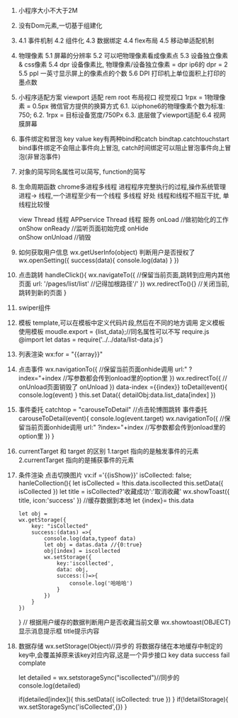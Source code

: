 1. 小程序大小不大于2M
2. 没有Dom元素,一切基于组建化
4.  4.1 事件机制
    4.2 组件化
    4.3 数据绑定
    4.4 flex布局
    4.5 移动单适配机制
5. 物理像素
    5.1 屏幕的分辨率
    5.2 可以吧物理像素看成像素点
    5.3 设备独立像素 & css像素
    5.4 dpr 设备像素比, 物理像素/设备独立像素 = dpr ip6的 dpr = 2
    5.5 ppI 一英寸显示屏上的像素点的个数
    5.6 DPI 打印机上单位面积上打印的墨点数
6. 小程序适配方案
    viewport 适配 
    rem root 布局视口 视觉视口
    1rpx = 1物理像素 = 0.5px
    微信官方提供的换算方式
    6.1. 以iphone6的物理像素个数为标准: 750;
    6.2. 1rpx = 目标设备宽度/750Px
    6.3. 底层做了viewport适配
    6.4 视网膜屏幕
7. 事件绑定和冒泡
    key value
    key有两种bind和catch bindtap.catchtouchstart
    bind事件绑定不会阻止事件向上冒泡, catch时间绑定可以阻止冒泡事件向上冒泡(非冒泡事件)
8. 对象的简写同名属性可以简写, function的简写
9. 生命周期函数
    chrome多进程多线程 进程程序完整执行的过程,操作系统管理 进程-> 线程,一个进程至少有一个线程
    多线程 好处 线程和线程不相互干扰, 单线程比较慢

    view Thread 线程        APPservice Thread 线程 服务
                    onLoad  //做初始化的工作
                    onShow
                    onReady  //监听页面初始完成
                    onHide    
                    onShow
                    onUnload  //销毁
10. 如何获取用户信息
    wx.getUserInfo(object)
    判断用户是否授权了
    wx.openSetting({
        success(data){
            console.log(data)
        }
    })
11. 点击跳转
    handleClick(){
        wx.navigateTo({ //保留当前页面,跳转到应用内其他页面
            url: '/pages/list/list' //记得加根路径'/'
        })
        wx.redirectTo(){} //关闭当前,跳转到新的页面
    }
12. swiper组件
    <view>
        <swiper indicator-dots indicator-color = 'yellow'>
            <swiper-item>
                <image src=""></image>
            </wiper-item>
        </swiper>
    </view>
13. 模板
    template,可以在模板中定义代码片段,然后在不同的地方调用
    定义模板
    <template name="msgItem">
    </template>
    使用模板
    <template is="msgItem" data='{{...item}}'>
    </template>
    moudle.export = {list_data};//同名属性可以不写 require.js
    @import
    let datas = require('../../data/list-data.js')

14. 列表渲染
    wx:for = "{{array}}"
    <block wx:for = "{{array}}" wx:key ="{{key}}">
        <template is="msgItem" data='{{...item}}'>//...结构对象
        </template>
    </block>

15. 点击事件
    wx.navigationTo({ //保留当前页面onhide调用
        url:" ?index="+index //写参数都会传到onload里的option里
    })
    wx.redirectTo({ // onUnload页面销毁了
        onUnload
    })
    data-index ={{index}}
    toDetail(event){
        console.log(event)
        <!-- 获取点击跳转对应的下标 -->
    }
    this.set Data({
        detailObj:data.list_data[index]
    })

 16. 事件委托
    catchtop = "carouseToDetail"
    //点击轮博图跳转
    事件委托
    carouseToDetail(event){
        console.log(event.target)
        wx.navigationTo({ //保留当前页面onhide调用
            url:" ?index="+index //写参数都会传到onload里的option里
        })
    }
17. currentTarget 和 target 的区别
    1.target 指向的是触发事件的元素
    2.currentTarget 指向的是捕获事件的元素

18. 条件渲染   点击切换图片
    <images catchtap="hanleCollection" wx:if ='{{isShow}}' src=""></images>
    vx:if ='{{isShow}}'
    isCollected: false;
    hanleCollection(){
        let isCollected = !this.data.iscollected
        <!-- 更新状态 -->
        this.setData({
            isCollected
        })
        <!-- 提示用户 -->
        let title = isCollected?'收藏成功':'取消收藏'
        wx.showToast({
            title,
            icon:'success'
        })
        //缓存数据到本地
        <!-- {1:true, 2:false} -->
        let {index}= this.data
        <!-- 不可行 -->
        
        let obj =  
        wx.getStorage({
            key: "isCollected"
            success:(datas) =>{
                console.log(data,typeof data)
                let obj = datas.data //{0:true}
                obj[index] = iscollected
                wx.setStorage({
                    key:'iscollected',
                    data: obj,
                    success:()=>{
                        console.log('哈哈哈')
                    }
                })
            }
        })
        
    }
    // 根据用户缓存的数据判断用户是否收藏当前文章
    wx.showtoast(OBJECT) 显示消息提示框
    title提示内容

19. 数据存储
    wx.setStorage(Object)//异步的
    将数据存储在本地缓存中制定的key中,会覆盖掉原来该key对应内容,这是一个异步接口
    key
    data
    success
    fail
    complate

    let detailed = wx.setstorageSync("iscollected")//同步的
    console.log(detailed)
    <!-- 判断用户是否收藏 -->
    if(detailed[index]){
        this.setData({
            isCollected: true
        })
    }
    if(!detailStorage){
        <!-- 在缓存中初始化空对象 -->
        wx.setStorageSync('isCollected',{})
    }